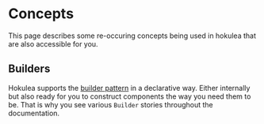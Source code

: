 # Concepts

This page describes some re-occuring concepts being used in hokulea that are
also accessible for you.

## Builders

Hokulea supports the [builder
pattern](https://refactoring.guru/design-patterns/builder) in a declarative
way. Either internally but also ready for you to construct components
the way you need them to be. That is why you see various `Builder` stories
throughout the documentation.
